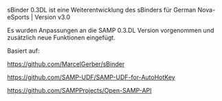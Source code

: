 sBinder 0.3DL ist eine Weiterentwicklung des sBinders für German Nova-eSports | Version v3.0

Es wurden Anpassungen an die SAMP 0.3.DL Version vorgenommen und zusätzlich neue Funktionen eingefügt.


Basiert auf:

https://github.com/MarcelGerber/sBinder

https://github.com/SAMP-UDF/SAMP-UDF-for-AutoHotKey

https://github.com/SAMPProjects/Open-SAMP-API

